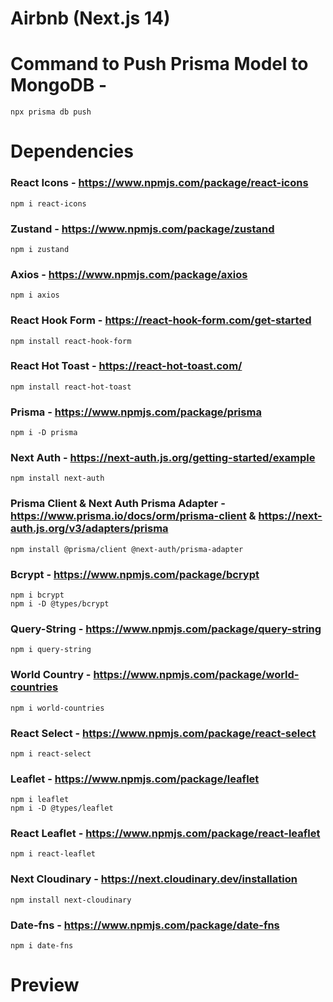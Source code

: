 # Airbnb (Next.js 14)

# Command to Push Prisma Model to MongoDB - 
    npx prisma db push

# Dependencies

### React Icons - https://www.npmjs.com/package/react-icons
    npm i react-icons

### Zustand - https://www.npmjs.com/package/zustand
    npm i zustand

### Axios - https://www.npmjs.com/package/axios
    npm i axios

### React Hook Form - https://react-hook-form.com/get-started
    npm install react-hook-form

### React Hot Toast - https://react-hot-toast.com/
    npm install react-hot-toast

### Prisma - https://www.npmjs.com/package/prisma
    npm i -D prisma

### Next Auth - https://next-auth.js.org/getting-started/example
    npm install next-auth

### Prisma Client & Next Auth Prisma Adapter - https://www.prisma.io/docs/orm/prisma-client & https://next-auth.js.org/v3/adapters/prisma
    npm install @prisma/client @next-auth/prisma-adapter

### Bcrypt - https://www.npmjs.com/package/bcrypt
    npm i bcrypt
    npm i -D @types/bcrypt

### Query-String - https://www.npmjs.com/package/query-string
    npm i query-string

### World Country - https://www.npmjs.com/package/world-countries
    npm i world-countries

### React Select - https://www.npmjs.com/package/react-select
    npm i react-select

### Leaflet - https://www.npmjs.com/package/leaflet
    npm i leaflet
    npm i -D @types/leaflet

### React Leaflet - https://www.npmjs.com/package/react-leaflet
    npm i react-leaflet

### Next Cloudinary - https://next.cloudinary.dev/installation
    npm install next-cloudinary

### Date-fns - https://www.npmjs.com/package/date-fns
    npm i date-fns

# Preview

